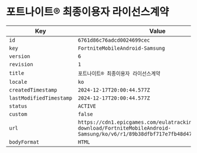 # 포트나이트® 최종이용자 라이선스계약

| Key | Value |
| --- | ----- |
| `id` | `6761d86c76adcd0024699cec` |
| `key` | `FortniteMobileAndroid-Samsung` |
| `version` | `6` |
| `revision` | `1` |
| `title` | `포트나이트® 최종이용자 라이선스계약` |
| `locale` | `ko` |
| `createdTimestamp` | `2024-12-17T20:00:44.577Z` |
| `lastModifiedTimestamp` | `2024-12-17T20:00:44.577Z` |
| `status` | `ACTIVE` |
| `custom` | `false` |
| `url` | `https://cdn1.epicgames.com/eulatracking-download/FortniteMobileAndroid-Samsung/ko/v6/r1/89b38dfbf717e7fb48d47f4ae882040a.pdf` |
| `bodyFormat` | `HTML` |
